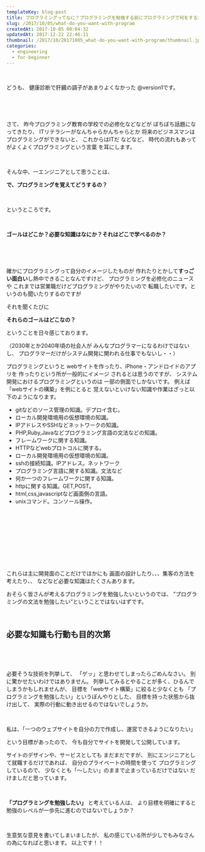 ```yaml
---
templateKey: blog-post
title: プログラミングってなに？プログラミングを勉強する前にプログラミングで何をするか考えよう。
slug: /2017/10/05/what-do-you-want-with-program
createdAt: 2017-10-05 00:04:32
updatedAt: 2017-12-22 22:46:11
thumbnail: /2017/10/20171005_what-do-you-want-with-program/thumbnail.jpg
categories: 
  - engineering
  - for-beginner
---
```


&nbsp;

どうも、
健康診断で肝臓の調子があまりよくなかった
@version1です。

&nbsp;

&nbsp;

さて、
昨今プログラミング教育の学校での必修化などなどが
ぼちぼち話題になってきたり、
ITリテラシーがなんちゃらかんちゃらとか
将来のビジネスマンはプログラミングができないと、
これからはITだ
などなど、
時代の流れもあってがよくよくプログラミングという言葉
を耳にします。

&nbsp;

そんな中、一エンジニアとして思うことは、

<strong>で、プログラミングを覚えてどうするの？</strong>

&nbsp;

というところです。

&nbsp;
<p class="chapter"><strong>ゴールはどこか？必要な知識はなにか？それはどこで学べるのか？</strong></p>
&nbsp;

&nbsp;

確かにプログラミングって自分のイメージしたものが
作れたりとかして<strong>すっごい面白い</strong>し熱中できることなんですけど、
プログラミングを必修化のニュースや
これまでは営業職だけどプログラミングがやりたいので
転職したいです。というのも聞いたりするのですが

それを聞くたびに

<strong>それらのゴールはどこなの？</strong>

ということを日々感じております。

（2030年とか2040年頃の社会人が
みんなプログラマーになるわけではないし、
プログラマーだけがシステム開発に関われる仕事でもないし・・）

<div class="after-intro"></div>

プログラミングというと
webサイトを作ったり、iPhone・アンドロイドのアプリを
作ったりという所が一般的にイメージ
されるとは思うのですが、
システム開発におけるプログラミングというのは
一部の側面でしかないです。
例えば
「webサイトの構築」を例にとると
覚えないといけない知識や作業はざっと以下のようになります。
<ul>
 	<li>gitなどのソース管理の知識。デプロイ含む。</li>
 	<li>ローカル開発環境用の仮想環境の知識。</li>
 	<li>IPアドレスやSSHなどネットワークの知識。</li>
 	<li>PHP,Ruby,Javaなどプログラミング言語の文法などの知識。</li>
 	<li>フレームワークに関する知識。</li>
 	<li>HTTPなどwebプロトコルに関する。</li>
 	<li>ローカル開発環境用の仮想環境の知識。</li>
 	<li>sshの接続知識。IPアドレス。ネットワーク</li>
 	<li>プログラミング言語に関する知識。文法など</li>
 	<li>何か一つのフレームワークに関する知識。</li>
 	<li>httpに関する知識。GET,POST。</li>
 	<li>html,css,javascriptなど画面側の言語。</li>
 	<li>unixコマンド。コンソール操作。</li>
</ul>
&nbsp;

&nbsp;

&nbsp;

<div class="adsense"></div>

&nbsp;

&nbsp;

これらは主に開発面のことだけでほかにも
画面の設計したり、、、集客の方法を考えたり、、
などなど必要な知識はたくさんあります。

おそらく皆さんが考えるプログラミングを勉強したいというのでは、
”プログラミングの文法を勉強したい”ということではないはずです。

&nbsp;
<h2 class="chapter">必要な知識も行動も目的次第</h2>
&nbsp;

&nbsp;

必要そうな技術を列挙して、
「ゲッ」と思わせてしまったらごめんなさい。
別に驚かせたいわけではありません。
列挙してみるとやることが多く、ひるんでしまうかもしれませんが、
目標を「webサイト構築」に絞ると少なくとも
「プログラミングを勉強したい」というぼんやりとした、
目標を持った状態から抜け出して、
実際の行動に動き出せるのではないでしょうか。

&nbsp;

私は、「一つのウェブサイトを自分の力で作成し、運営できるようになりたい」

という目標があったので、
今も自分でサイトを開発して公開しています。

サイトのデザインや、サービスとしても
まだまだですが、
別にエンジニアとして就職するだけであれば、
自分のプライベートの時間を使って
プログラミングしているので、
少なくとも「〜したい」のままで止まっているだけではない
だけましだと思っています。

&nbsp;

<strong>「プログラミングを勉強したい」</strong>
と考えている人は、
より目標を明確にすると勉強のレベルが一歩先に進むのではないでしょうか？

&nbsp;

生意気な意見を書いてしまいましたが、
私の感じている所が少しでもみなさんの為になればと思います。
以上です！！

&nbsp;

&nbsp;

<div class="adsense"></div>
